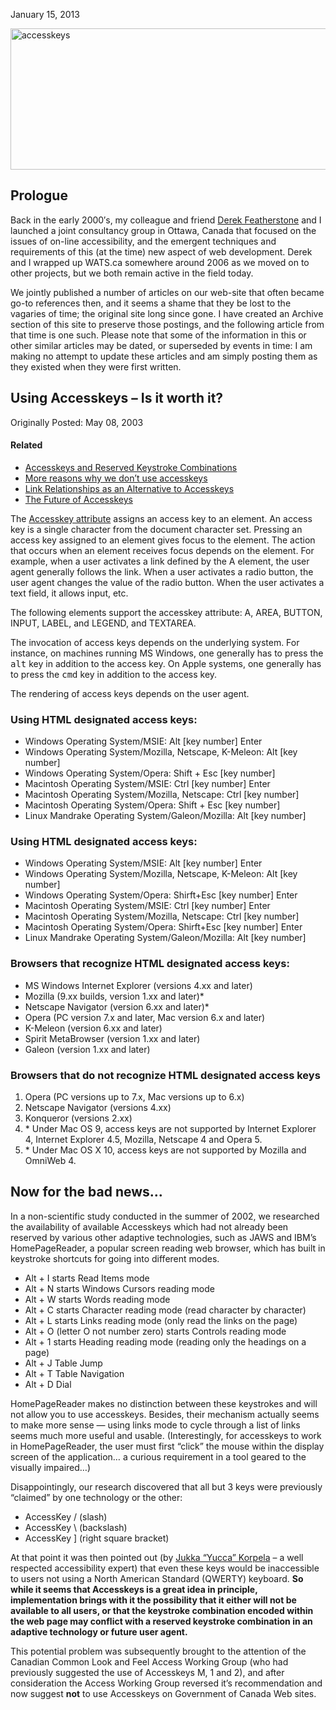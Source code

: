 January 15, 2013

<img src="http://john.foliot.ca/wp-content/uploads/2013/01/accesskeys.jpg" alt="accesskeys" class="aligncenter size-full wp-image-465" sizes="(max-width: 620px) 100vw, 620px" srcset="http://john.foliot.ca/wp-content/uploads/2013/01/accesskeys.jpg 620w, http://john.foliot.ca/wp-content/uploads/2013/01/accesskeys-300x109.jpg 300w" width="620" height="226" />

Prologue
--------

Back in the early 2000′s,
my colleague and friend [Derek Featherstone](http://simplyaccessible.com/)
and I launched a joint consultancy group in Ottawa,
Canada that focused on the issues of on-line accessibility,
and the emergent techniques and requirements of this (at the time) new aspect of web development.
Derek and I wrapped up WATS.ca somewhere around 2006 as we moved on to other projects,
but we both remain active in the field today.

We jointly published a number of articles on our web-site that often became go-to references then,
and it seems a shame that they be lost to the vagaries of time;
the original site long since gone.
I have created an Archive section of this site to preserve those postings,
and the following article from that time is one such.
Please note that some of the information in this or other similar articles may be dated,
or superseded by events in time:
I am making no attempt to update these articles and am simply posting them as they existed when they were first written.


Using Accesskeys – Is it worth it?
----------------------------------

Originally Posted: May 08, 2003

#### Related

-   [Accesskeys and Reserved Keystroke
    Combinations](//john.foliot.ca/accesskeys-and-reserved-keystroke-combinations/)
-   [More reasons why we don’t use
    accesskeys](//john.foliot.ca/more-reasons-why-we-dont-use-accesskeys/)
-   [Link Relationships as an Alternative to
    Accesskeys](//john.foliot.ca/link-relationships-as-an-alternative-to-accesskeys/)
-   [The Future of Accesskeys](//john.foliot.ca/the-future-of-accesskeys/)

The [Accesskey attribute](http://www.w3.org/tr/html401/interact/forms.html#adef-accesskey)
assigns an access key to an element.
An access key is a single character from the document character set.
Pressing an access key assigned to an element gives focus to the element.
The action that occurs when an element receives focus depends on the element.
For example, when a user activates a link defined by the A element, the user agent generally follows the link.
When a user activates a radio button, the user agent changes the value of the radio button.
When the user activates a text field, it allows input, etc.

The following elements support the accesskey attribute:
A, AREA, BUTTON, INPUT, LABEL, and LEGEND, and TEXTAREA.

The invocation of access keys depends on the underlying system.
For instance, on machines running MS Windows, one generally has to press the <kbd>alt</kbd> key in addition to the access key.
On Apple systems, one generally has to press the <kbd>cmd</kbd> key in addition to the access key.

The rendering of access keys depends on the user agent.

### Using HTML designated access keys:

-   Windows Operating System/MSIE: Alt \[key number\] Enter
-   Windows Operating System/Mozilla, Netscape, K-Meleon: Alt \[key number\]
-   Windows Operating System/Opera: Shift + Esc \[key number\]
-   Macintosh Operating System/MSIE: Ctrl \[key number\] Enter
-   Macintosh Operating System/Mozilla, Netscape: Ctrl \[key number\]
-   Macintosh Operating System/Opera: Shift + Esc \[key number\]
-   Linux Mandrake Operating System/Galeon/Mozilla: Alt \[key number\]

### Using HTML designated access keys:

-   Windows Operating System/MSIE: Alt \[key number\] Enter
-   Windows Operating System/Mozilla, Netscape, K-Meleon: Alt \[key number\]
-   Windows Operating System/Opera: Shirft+Esc \[key number\] Enter
-   Macintosh Operating System/MSIE: Ctrl \[key number\] Enter
-   Macintosh Operating System/Mozilla, Netscape: Ctrl \[key number\]
-   Macintosh Operating System/Opera: Shirft+Esc \[key number\] Enter
-   Linux Mandrake Operating System/Galeon/Mozilla: Alt \[key number\]

### Browsers that recognize HTML designated access keys:

-   MS Windows Internet Explorer (versions 4.xx and later)
-   Mozilla (9.xx builds, version 1.xx and later)\*
-   Netscape Navigator (version 6.xx and later)\*
-   Opera (PC version 7.x and later, Mac version 6.x and later)
-   K-Meleon (version 6.xx and later)
-   Spirit MetaBrowser (version 1.xx and later)
-   Galeon (version 1.xx and later)

### Browsers that do not recognize HTML designated access keys

1.  Opera (PC versions up to 7.x, Mac versions up to 6.x)
2.  Netscape Navigator (versions 4.xx)
3.  Konqueror (versions 2.xx)
4.  \* Under Mac OS 9, access keys are not supported by Internet Explorer 4,
    Internet Explorer 4.5, Mozilla, Netscape 4 and Opera 5.
5.  \* Under Mac OS X 10, access keys are not supported by Mozilla and
    OmniWeb 4.

Now for the bad news…
---------------------

In a non-scientific study conducted in the summer of 2002,
we researched the availability of available Accesskeys which had not already been reserved by various other adaptive technologies,
such as JAWS and IBM’s HomePageReader,
a popular screen reading web browser,
which has built in keystroke shortcuts for going into different modes.

-   Alt + I starts Read Items mode
-   Alt + N starts Windows Cursors reading mode
-   Alt + W starts Words reading mode
-   Alt + C starts Character reading mode (read character by character)
-   Alt + L starts Links reading mode (only read the links on the page)
-   Alt + O (letter O not number zero) starts Controls reading mode
-   Alt + 1 starts Heading reading mode (reading only the headings on a page)
-   Alt + J Table Jump
-   Alt + T Table Navigation
-   Alt + D Dial

HomePageReader makes no distinction between these keystrokes and will not allow you to use accesskeys.
Besides, their mechanism actually seems to make more sense —
using links mode to cycle through a list of links seems much more useful and usable.
(Interestingly, for accesskeys to work in HomePageReader,
the user must first “click” the mouse within the display screen of the application…
a curious requirement in a tool geared to the visually impaired…)

Disappointingly, our research discovered that all but 3 keys were previously “claimed” by one technology or the other:

-   AccessKey / (slash)
-   AccessKey \\ (backslash)
-   AccessKey \] (right square bracket)

At that point it was then pointed out (by [Jukka “Yucca” Korpela](http://www.cs.tut.fi/~jkorpela/) –
a well respected accessibility expert) that even these keys would be inaccessible to users not using a North American Standard (QWERTY) keyboard.
**So while it seems that Accesskeys is a great idea in principle,
implementation brings with it the possibility that it either will not be available to all users,
or that the keystroke combination encoded within the web page may conflict with a reserved keystroke combination in an adaptive technology or future user agent.**

This potential problem was subsequently brought to the attention of the Canadian Common Look and Feel Access Working Group
(who had previously suggested the use of Accesskeys M, 1 and 2),
and after consideration the Access Working Group reversed it’s recommendation and now suggest **not** to use Accesskeys on Government of Canada Web sites.
